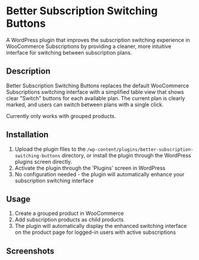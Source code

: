 # Better Subscription Switching Buttons

A WordPress plugin that improves the subscription switching experience in WooCommerce Subscriptions by providing a cleaner, more intuitive interface for switching between subscription plans.

## Description

Better Subscription Switching Buttons replaces the default WooCommerce Subscriptions switching interface with a simplified table view that shows clear "Switch" buttons for each available plan. The current plan is clearly marked, and users can switch between plans with a single click.

Currently only works with grouped products.

## Installation

1. Upload the plugin files to the `/wp-content/plugins/better-subscription-switching-buttons` directory, or install the plugin through the WordPress plugins screen directly.
2. Activate the plugin through the 'Plugins' screen in WordPress
3. No configuration needed - the plugin will automatically enhance your subscription switching interface

## Usage

1. Create a grouped product in WooCommerce
2. Add subscription products as child products
3. The plugin will automatically display the enhanced switching interface on the product page for logged-in users with active subscriptions

## Screenshots

